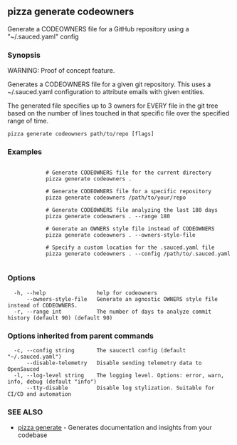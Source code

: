 ## pizza generate codeowners

Generate a CODEOWNERS file for a GitHub repository using a "~/.sauced.yaml" config

### Synopsis

WARNING: Proof of concept feature.

Generates a CODEOWNERS file for a given git repository. This uses a ~/.sauced.yaml configuration to attribute emails with given entities.

The generated file specifies up to 3 owners for EVERY file in the git tree based on the number of lines touched in that specific file over the specified range of time.

```
pizza generate codeowners path/to/repo [flags]
```

### Examples

```

			# Generate CODEOWNERS file for the current directory
			pizza generate codeowners .

			# Generate CODEOWNERS file for a specific repository
			pizza generate codeowners /path/to/your/repo

			# Generate CODEOWNERS file analyzing the last 180 days
			pizza generate codeowners . --range 180

			# Generate an OWNERS style file instead of CODEOWNERS
			pizza generate codeowners . --owners-style-file

			# Specify a custom location for the .sauced.yaml file
			pizza generate codeowners . --config /path/to/.sauced.yaml
			
```

### Options

```
  -h, --help                help for codeowners
      --owners-style-file   Generate an agnostic OWNERS style file instead of CODEOWNERS.
  -r, --range int           The number of days to analyze commit history (default 90) (default 90)
```

### Options inherited from parent commands

```
  -c, --config string       The saucectl config (default "~/.sauced.yaml")
      --disable-telemetry   Disable sending telemetry data to OpenSauced
  -l, --log-level string    The logging level. Options: error, warn, info, debug (default "info")
      --tty-disable         Disable log stylization. Suitable for CI/CD and automation
```

### SEE ALSO

* [pizza generate](pizza_generate.md)	 - Generates documentation and insights from your codebase

